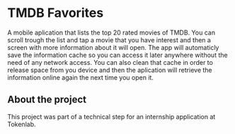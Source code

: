# TMDB Favorites

A mobile aplication that lists the top 20 rated movies of TMDB. You can scroll trough the list and tap a movie that you have interest and then a screen with more information about it will open. The app will automaticly save the information cache so you can access it later anywhere without the need of any network access. You can also clean that cache in order to release space from you device and then the aplication will retrieve the information online again the next time you open it.  

## About the project

This project was part of a technical step for an internship application at Tokenlab.
